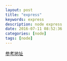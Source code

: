 ```yaml
---
layout: post
title: "express"
keywords: express 
description: node express 
date: 2016-07-11 08:52:36
categories: [node]
tags: [node]
---
```


 [参考地址](http://expressjs.com/)





